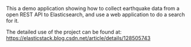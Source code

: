 This a demo application showing how to collect earthquake data from a open REST API to Elasticsearch, and use a web application to do a search for it.

The detailed use of the project can be found at: https://elasticstack.blog.csdn.net/article/details/128505743
